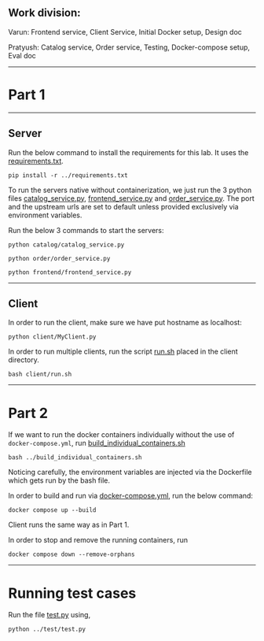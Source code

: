 ## Work division:

Varun: Frontend service, Client Service, Initial Docker setup, Design doc

Pratyush: Catalog service, Order service, Testing, Docker-compose setup, Eval doc 

---

# Part 1

---

## Server

Run the below command to install the requirements for this lab. It uses the [requirements.txt](..%2Frequirements.txt).

`pip install -r ../requirements.txt`



To run the servers native without containerization, we just run the 3 python files [catalog_service.py](catalog%2Fcatalog_service.py), [frontend_service.py](frontend%2Ffrontend_service.py) and [order_service.py](order%2Forder_service.py). The port and the upstream urls are set to default unless provided exclusively via environment variables.

Run the below 3 commands to start the servers:

`python catalog/catalog_service.py`

`python order/order_service.py`

`python frontend/frontend_service.py`

---

## Client
In order to run the client, make sure we have put hostname as localhost:

`python client/MyClient.py`

In order to run multiple clients, run the script [run.sh](client%2Frun.sh) placed in the client directory.

`bash client/run.sh`


---

# Part 2

If we want to run the docker containers individually without the use of `docker-compose.yml`, run [build_individual_containers.sh](..%2Fbuild_individual_containers.sh)

`bash ../build_individual_containers.sh`

Noticing carefully, the environment variables are injected via the Dockerfile which gets run by the bash file.

In order to build and run via [docker-compose.yml](..%2Fdocker-compose.yml), run the below command:

`docker compose up --build`

Client runs the same way as in Part 1.

In order to stop and remove the running containers, run

`docker compose down --remove-orphans`

---

# Running test cases

Run the file [test.py](..%2Ftest%2Ftest.py) using,

`python ../test/test.py`
